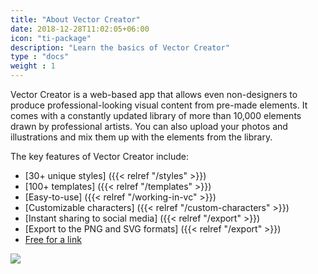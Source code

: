 ```yaml
---
title: "About Vector Creator"
date: 2018-12-28T11:02:05+06:00
icon: "ti-package"
description: "Learn the basics of Vector Creator"
type : "docs"
weight : 1
---
```


Vector Creator is a web-based app that allows even non-designers to produce professional-looking visual content from pre-made elements. It comes with a constantly updated library of more than 10,000 elements drawn by professional artists. You can also upload your photos and illustrations and mix them up with the elements from the library.

The key features of Vector Creator include:

* [30+ unique styles] ({{< relref "/styles" >}})
* [100+ templates] ({{< relref "/templates" >}})
* [Easy-to-use] ({{< relref "/working-in-vc" >}})
* [Customizable characters] ({{< relref "/custom-characters" >}})
* [Instant sharing to social media] ({{< relref "/export" >}})
* [Export to the PNG and SVG formats] ({{< relref "/export" >}})
* [Free for a link](https://icons8.com/license)

 ![](/images/genview.png)





